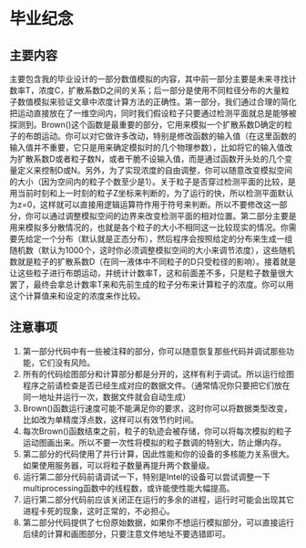 # 毕业纪念
## 主要内容
主要包含我的毕业设计的一部分数值模拟的内容，其中前一部分主要是未来寻找计数率T，浓度C，扩散系数D之间的关系；后一部分是使用不同粒径分布的大量粒子数值模拟来验证文章中浓度计算方法的正确性。第一部分，我们通过合理的简化把运动直接放在了一维空间内，同时我们假设粒子只要通过检测平面就总是能够被探测到。Brown()这个函数是最重要的部分，它用来模拟一个扩散系数D确定的粒子的布朗运动。你可以对它做许多改动，特别是修改函数的输入值（在这里函数的输入值并不重要，它只是用来确定模拟时的几个物理参数），比如将它的输入值改为扩散系数D或者粒子数N，或者干脆不设输入值，而是通过函数开头处的几个变量定义来控制D或N。另外，为了实现浓度的自由调整，你可以随意改变模拟空间的大小（因为空间内的粒子个数至少是1）。关于粒子是否穿过检测平面的比较，是用当前时刻和上一时刻的粒子Z坐标来判断的，为了运行的快，所以检测平面默认为z=0，这样就可以直接用逻辑运算符作用于符号来判断。所以不要修改这一部分，你可以通过调整模拟空间的边界来改变检测平面的相对位置。第二部分主要是用来模拟多分散情况的，也就是各个粒子的大小不相同这一比较现实的情况。你需要先给定一个分布（默认就是正态分布），然后程序会按照给定的分布来生成一组随机数（默认为1000个，这时你必须调整模拟空间的大小来调节浓度），这些随机数就是粒子的扩散系数D（在同一液体中不同粒子的D只受粒径的影响）。接着就是让这些粒子进行布朗运动，并统计计数率T，这和前面差不多，只是粒子数量很大罢了，最终会拿总计数率T来和先前生成的粒子分布来计算粒子的浓度。你可以用这个计算值来和设定的浓度来作比较。
## 注意事项
1. 第一部分代码中有一些被注释的部分，你可以随意恢复那些代码并调试那些功能，它们没有风险。
2. 所有的代码绘图部分和计算部分都是分开的，这样有利于调试。所以运行绘图程序之前请检查是否已经生成对应的数据文件。（通常情况你只要把它们放在同一地址并运行一次，数据文件就会自动生成）
3. Brown()函数运行速度可能不能满足你的要求，这时你可以将数据类型改变，比如改为单精度浮点数，这样可以有效节约时间。
4. 每次Brown()函数结束之前，粒子的轨迹会被存储，你可以将每次模拟的粒子运动图画出来。所以不要一次性将模拟的粒子数调的特别大，防止爆内存。
5. 第二部分的代码使用了并行计算，因此性能和你的设备的多核能力关系很大。如果使用服务器，可以将粒子数量再提升两个数量级。
6. 运行第二部分代码前请调试一下，特别是Intel的设备可以尝试调整一下multiprocessing函数中的线程数，或许能使性能大幅提高。
7. 运行第二部分代码前应该关闭正在运行的多余的进程，运行时可能会出现其它进程卡死的现象，这时正常的，不必担心。
8. 第二部分代码提供了七份原始数据，如果你不想运行模拟部分，可以直接运行后续的计算和画图部分，只要注意文件地址不要选错即可。
